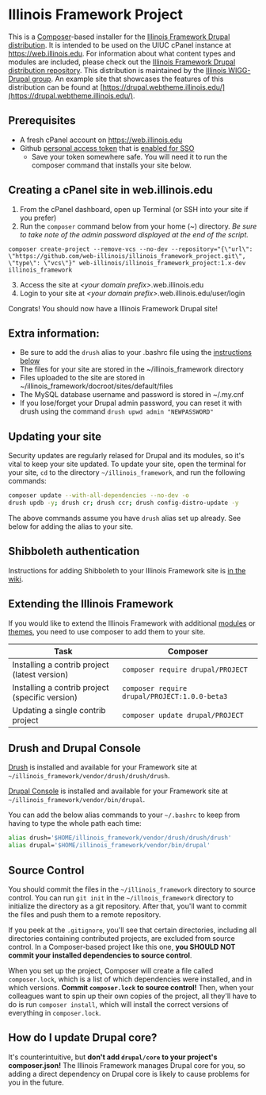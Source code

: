 # Illinois Framework Project

This is a [Composer](https://getcomposer.org/)-based installer for the [Illinois Framework Drupal distribution](https://github.com/web-illinois/illinois_framework_profile). It is intended to be used on the UIUC cPanel instance at https://web.illinois.edu. For information about what content types and modules are included, please check out the [Illinois Framework Drupal distribution repository](https://github.com/web-illinois/illinois_framework_profile). This distribution is maintained by the [Illinois WIGG-Drupal group](https://webtheme.illinois.edu/about/drupal/). An example site that showcases the features of this distribution can be found at [https://drupal.webtheme.illinois.edu/](https://drupal.webtheme.illinois.edu/).

## Prerequisites

* A fresh cPanel account on https://web.illinois.edu
* Github [personal access token](https://docs.github.com/en/github/authenticating-to-github/keeping-your-account-and-data-secure/creating-a-personal-access-token) that is [enabled for SSO](https://docs.github.com/en/github/authenticating-to-github/authenticating-with-saml-single-sign-on/authorizing-a-personal-access-token-for-use-with-saml-single-sign-on)
  * Save your token somewhere safe. You will need it to run the composer command that installs your site below.

## Creating a cPanel site in web.illinois.edu

1. From the cPanel dashboard, open up Terminal (or SSH into your site if you prefer)
2. Run the `composer` command below from your home (~) directory. _Be sure to take note of the admin password displayed at the end of the script._

```
composer create-project --remove-vcs --no-dev --repository="{\"url\": \"https://github.com/web-illinois/illinois_framework_project.git\", \"type\": \"vcs\"}" web-illinois/illinois_framework_project:1.x-dev illinois_framework
```

3. Access the site at _\<your domain prefix\>_.web.illinois.edu
4. Login to your site at _\<your domain prefix\>_.web.illinois.edu/user/login

Congrats! You should now have a Illinois Framework Drupal site!

## Extra information:

* Be sure to add the `drush` alias to your .bashrc file using the [instructions below](#drush-and-drupal-console)
* The files for your site are stored in the ~/illinois_framework directory
* Files uploaded to the site are stored in ~/illinois_framework/docroot/sites/default/files
* The MySQL database username and password is stored in ~/.my.cnf
* If you lose/forget your Drupal admin password, you can reset it with drush using the command `drush upwd admin "NEWPASSWORD"`

## Updating your site

Security updates are regularly relased for Drupal and its modules, so it's vital to keep your site updated. To update your site, open the terminal for your site, `cd` to the directory `~/illinois_framework`, and run the following commands:

```bash
composer update --with-all-dependencies --no-dev -o
drush updb -y; drush cr; drush ccr; drush config-distro-update -y
```

The above commands assume you have `drush` alias set up already. See below for adding the alias to your site.

## Shibboleth authentication
Instructions for adding Shibboleth to your Illinois Framework site is [in the wiki](https://github.com/web-illinois/illinois_framework_project/wiki/Setting-up-Shibboleth-authentication-within-your-Illinois-Framework-Drupal-site).

## Extending the Illinois Framework

If you would like to extend the Illinois Framework with additional [modules](https://www.drupal.org/project/project_module) or [themes](https://www.drupal.org/project/project_theme), you need to use composer to add them to your site.  

| Task                                            | Composer                                          |
|-------------------------------------------------|---------------------------------------------------|
| Installing a contrib project (latest version)   | ```composer require drupal/PROJECT```             |
| Installing a contrib project (specific version) | ```composer require drupal/PROJECT:1.0.0-beta3``` |
| Updating a single contrib project               | ```composer update drupal/PROJECT```              |

## Drush and Drupal Console

[Drush](https://www.drush.org/) is installed and available for your Framework site at `~/illinois_framework/vendor/drush/drush/drush`.

[Drupal Console](https://drupalconsole.com/docs/en/about/what-is-the-drupal-console) is installed and available for your Framework site at `~/illinois_framework/vendor/bin/drupal`.

You can add the below alias commands to your `~/.bashrc` to keep from having to type the whole path each time:

```bash
alias drush='$HOME/illinois_framework/vendor/drush/drush/drush'
alias drupal='$HOME/illinois_framework/vendor/bin/drupal'
```

## Source Control
You should commit the files in the `~/illinois_framework` directory to source control. You can run `git init` in the `~/illnois_framework` directory to initialize the directory as a git repository. After that, you'll want to commit the files and push them to a remote repository.

If you peek at the ```.gitignore```, you'll see that certain directories, including all directories containing contributed projects, are excluded from source control. In a Composer-based project like this one, **you SHOULD NOT commit your installed dependencies to source control**.

When you set up the project, Composer will create a file called ```composer.lock```, which is a list of which dependencies were installed, and in which versions. **Commit ```composer.lock``` to source control!** Then, when your colleagues want to spin up their own copies of the project, all they'll have to do is run ```composer install```, which will install the correct versions of everything in ```composer.lock```.

## How do I update Drupal core?
It's counterintuitive, but **don't add `drupal/core` to your project's composer.json!** The Illinois Framework manages Drupal core for you, so adding a direct dependency on Drupal core is likely to cause problems for you in the future.
